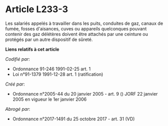 # Article L233-3

Les salariés appelés à travailler dans les puits, conduites de gaz, canaux de fumée, fosses d'aisances, cuves ou appareils
quelconques pouvant contenir des gaz délétères doivent être attachés par une ceinture ou protégés par un autre dispositif de
sûreté.

**Liens relatifs à cet article**

_Codifié par_:

  - Ordonnance 91-246 1991-02-25 art. 1
  - Loi n°91-1379 1991-12-28 art. 1 (ratification)

_Créé par_:

  - Ordonnance n°2005-44 du 20 janvier 2005 - art. 9 () JORF 22 janvier 2005 en vigueur le 1er janvier 2006

_Abrogé par_:

  - Ordonnance n°2017-1491 du 25 octobre 2017 - art. 31 (VD)
